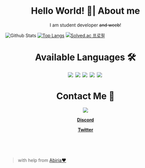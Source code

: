 <p align="center">
  <h1 align="center">Hello World! 👋| About me</h1>
  <p align="center">I am student developer <del>and weeb</del>!</p>
</p>

![Github Stats](https://github-readme-stats.vercel.app/api?username=star0202&count_private=true&show_icons=true&theme=nightowl&bg_color=ffffff00&hide_border=true&title_color=B4BCE0&include_all_commits=true&custom_title=star0202's%20Github%20Stats)
[![Top Langs](https://github-readme-stats.vercel.app/api/top-langs/?username=star0202&&layout=compact&langs_count=10&theme=nightowl&bg_color=ffffff00&hide_border=true&title_color=B4BCE0)](https://github.com/star0202?tab=repositories)
[![Solved.ac
프로필](http://mazassumnida.wtf/api/v2/generate_badge?boj=star0202_dev)](https://solved.ac/star0202_dev)
<h1 align="center">Available Languages 🛠</h2>
<b>
<p align="center">
<img src="https://img.shields.io/badge/Python-3766AB?style=flat-square&logo=Python&logoColor=white"/></a>&nbsp 
<img src="https://img.shields.io/badge/Javascript-ffb13b?style=flat-square&logo=javascript&logoColor=white"/></a>&nbsp
<img src="https://img.shields.io/badge/Typescript-2D79C7?style=flat-square&logo=Typescript&logoColor=white"/></a>&nbsp
<img src="https://img.shields.io/badge/HTML-E96228?style=flat-square&logo=HTML5&logoColor=white"/></a>&nbsp
<img src="https://img.shields.io/badge/CSS-2862E9?style=flat-square&logo=CSS3&logoColor=white"/></a>&nbsp 
</b>

<h1 align="center">Contact Me 🔔</h2>
<b>
  <p align="center">
    <a href="mailto:devstar0202@gmail.com" target="_blank">
    <img src="https://img.shields.io/badge/devstar0202@gmail.com-444444?style=flat-square&logo=Gmail&logoColor=white"
/></a>
</p>
  <a href="https://discord.com/users/798690702635827200"><p align="center">Discord</p></a>
  <a href="https://twitter.com/devstar0202"><p align="center">Twitter</p></a>
</p>

</b>

<br>
<br>
<br>

> with help from [Abiria❤](https://github.com/abiriadev)
